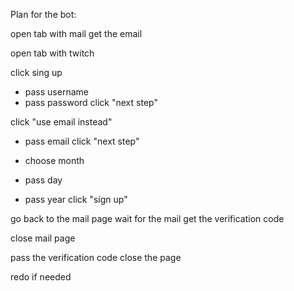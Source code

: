 Plan for the bot:

open tab with mail
get the email

open tab with twitch

click sing up

- pass username
- pass password
  click "next step"

click "use email instead"

- pass email
  click "next step"

- choose month
- pass day
- pass year
  click "sign up"

go back to the mail page
wait for the mail
get the verification code

close mail page

pass the verification code
close the page

redo if needed
